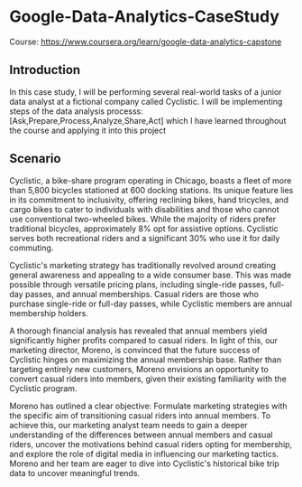 # Google-Data-Analytics-CaseStudy
Course: https://www.coursera.org/learn/google-data-analytics-capstone

## Introduction
In this case study, I will be performing several real-world tasks of a junior data analyst at a fictional company called Cyclistic. I will be implementing steps of the data analysis processs:[Ask,Prepare,Process,Analyze,Share,Act] which I have learned throughout the course and applying it into this project

 ## Scenario
 Cyclistic, a bike-share program operating in Chicago, boasts a fleet of more than 5,800 bicycles stationed at 600 docking stations. Its unique feature lies in its commitment to inclusivity, offering reclining bikes, hand tricycles, and cargo bikes to cater to individuals with disabilities and those who cannot use conventional two-wheeled bikes. While the majority of riders prefer traditional bicycles, approximately 8% opt for assistive options. Cyclistic serves both recreational riders and a significant 30% who use it for daily commuting.

Cyclistic's marketing strategy has traditionally revolved around creating general awareness and appealing to a wide consumer base. This was made possible through versatile pricing plans, including single-ride passes, full-day passes, and annual memberships. Casual riders are those who purchase single-ride or full-day passes, while Cyclistic members are annual membership holders.

A thorough financial analysis has revealed that annual members yield significantly higher profits compared to casual riders. In light of this, our marketing director, Moreno, is convinced that the future success of Cyclistic hinges on maximizing the annual membership base. Rather than targeting entirely new customers, Moreno envisions an opportunity to convert casual riders into members, given their existing familiarity with the Cyclistic program.

Moreno has outlined a clear objective: Formulate marketing strategies with the specific aim of transitioning casual riders into annual members. To achieve this, our marketing analyst team needs to gain a deeper understanding of the differences between annual members and casual riders, uncover the motivations behind casual riders opting for membership, and explore the role of digital media in influencing our marketing tactics. Moreno and her team are eager to dive into Cyclistic's historical bike trip data to uncover meaningful trends.
